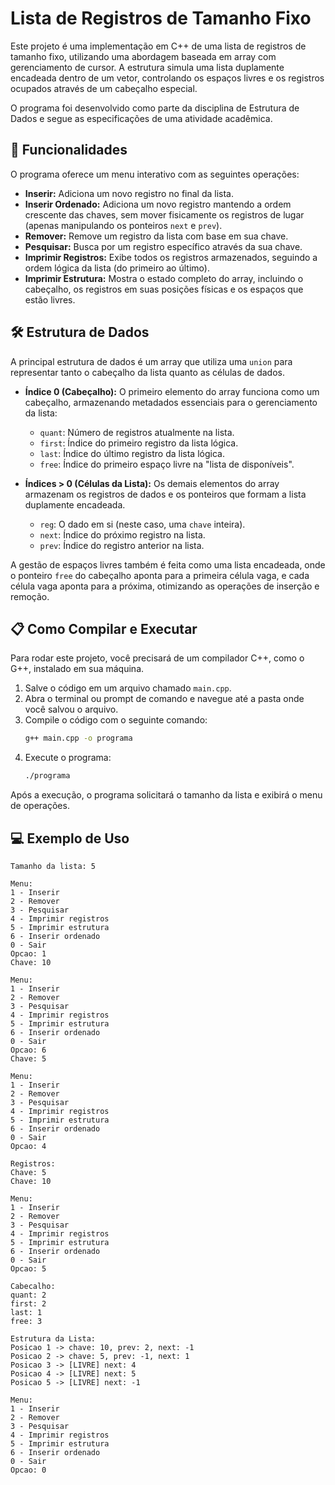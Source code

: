 # Lista de Registros de Tamanho Fixo

Este projeto é uma implementação em C++ de uma lista de registros de tamanho fixo, utilizando uma abordagem baseada em array com gerenciamento de cursor. A estrutura simula uma lista duplamente encadeada dentro de um vetor, controlando os espaços livres e os registros ocupados através de um cabeçalho especial.

O programa foi desenvolvido como parte da disciplina de Estrutura de Dados e segue as especificações de uma atividade acadêmica.

## 🚀 Funcionalidades

O programa oferece um menu interativo com as seguintes operações:

* **Inserir:** Adiciona um novo registro no final da lista.
* **Inserir Ordenado:** Adiciona um novo registro mantendo a ordem crescente das chaves, sem mover fisicamente os registros de lugar (apenas manipulando os ponteiros `next` e `prev`).
* **Remover:** Remove um registro da lista com base em sua chave.
* **Pesquisar:** Busca por um registro específico através da sua chave.
* **Imprimir Registros:** Exibe todos os registros armazenados, seguindo a ordem lógica da lista (do primeiro ao último).
* **Imprimir Estrutura:** Mostra o estado completo do array, incluindo o cabeçalho, os registros em suas posições físicas e os espaços que estão livres.

## 🛠️ Estrutura de Dados

A principal estrutura de dados é um array que utiliza uma `union` para representar tanto o cabeçalho da lista quanto as células de dados.

* **Índice 0 (Cabeçalho):** O primeiro elemento do array funciona como um cabeçalho, armazenando metadados essenciais para o gerenciamento da lista:
    * `quant`: Número de registros atualmente na lista.
    * `first`: Índice do primeiro registro da lista lógica.
    * `last`: Índice do último registro da lista lógica.
    * `free`: Índice do primeiro espaço livre na "lista de disponíveis".

* **Índices > 0 (Células da Lista):** Os demais elementos do array armazenam os registros de dados e os ponteiros que formam a lista duplamente encadeada.
    * `reg`: O dado em si (neste caso, uma `chave` inteira).
    * `next`: Índice do próximo registro na lista.
    * `prev`: Índice do registro anterior na lista.

A gestão de espaços livres também é feita como uma lista encadeada, onde o ponteiro `free` do cabeçalho aponta para a primeira célula vaga, e cada célula vaga aponta para a próxima, otimizando as operações de inserção e remoção.

## 📋 Como Compilar e Executar

Para rodar este projeto, você precisará de um compilador C++, como o G++, instalado em sua máquina.

1.  Salve o código em um arquivo chamado `main.cpp`.
2.  Abra o terminal ou prompt de comando e navegue até a pasta onde você salvou o arquivo.
3.  Compile o código com o seguinte comando:
    ```bash
    g++ main.cpp -o programa
    ```
4.  Execute o programa:
    ```bash
    ./programa
    ```

Após a execução, o programa solicitará o tamanho da lista e exibirá o menu de operações.

## 💻 Exemplo de Uso

```console
Tamanho da lista: 5

Menu:
1 - Inserir
2 - Remover
3 - Pesquisar
4 - Imprimir registros
5 - Imprimir estrutura
6 - Inserir ordenado
0 - Sair
Opcao: 1
Chave: 10

Menu:
1 - Inserir
2 - Remover
3 - Pesquisar
4 - Imprimir registros
5 - Imprimir estrutura
6 - Inserir ordenado
0 - Sair
Opcao: 6
Chave: 5

Menu:
1 - Inserir
2 - Remover
3 - Pesquisar
4 - Imprimir registros
5 - Imprimir estrutura
6 - Inserir ordenado
0 - Sair
Opcao: 4

Registros:
Chave: 5
Chave: 10

Menu:
1 - Inserir
2 - Remover
3 - Pesquisar
4 - Imprimir registros
5 - Imprimir estrutura
6 - Inserir ordenado
0 - Sair
Opcao: 5

Cabecalho:
quant: 2
first: 2
last: 1
free: 3

Estrutura da Lista:
Posicao 1 -> chave: 10, prev: 2, next: -1
Posicao 2 -> chave: 5, prev: -1, next: 1
Posicao 3 -> [LIVRE] next: 4
Posicao 4 -> [LIVRE] next: 5
Posicao 5 -> [LIVRE] next: -1

Menu:
1 - Inserir
2 - Remover
3 - Pesquisar
4 - Imprimir registros
5 - Imprimir estrutura
6 - Inserir ordenado
0 - Sair
Opcao: 0
